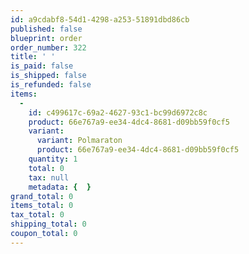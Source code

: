 ```yaml
---
id: a9cdabf8-54d1-4298-a253-51891dbd86cb
published: false
blueprint: order
order_number: 322
title: ' '
is_paid: false
is_shipped: false
is_refunded: false
items:
  -
    id: c499617c-69a2-4627-93c1-bc99d6972c8c
    product: 66e767a9-ee34-4dc4-8681-d09bb59f0cf5
    variant:
      variant: Polmaraton
      product: 66e767a9-ee34-4dc4-8681-d09bb59f0cf5
    quantity: 1
    total: 0
    tax: null
    metadata: {  }
grand_total: 0
items_total: 0
tax_total: 0
shipping_total: 0
coupon_total: 0
---
```

